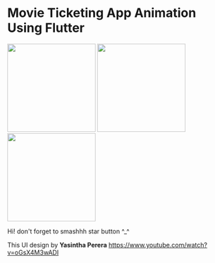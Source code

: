# Movie Ticketing App Animation Using Flutter
<p float="left">
  <img src="https://i.imgur.com/RYg5JDX.png" width="200" />
  <img src="https://i.imgur.com/xMFIf0Q.png" width="200" /> 
  <img src="https://i.imgur.com/5ByIYST.png" width="200" />
</p>

Hi! don't forget to smashhh star button ^_^

This UI design by 
<b>Yasintha Perera</b>
https://www.youtube.com/watch?v=oGsX4M3wADI
